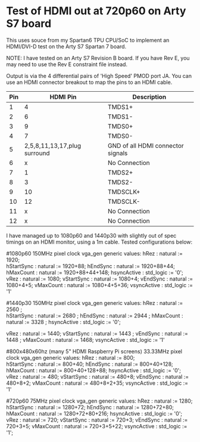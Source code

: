 # Test of HDMI out at 720p60 on Arty S7 board

This uses souce from my Spartan6 TPU CPU/SoC to implement an HDMI/DVI-D test on the Arty S7 Spartan 7 board.

NOTE: I have tested on an Arty S7 Revision B board. If you have Rev E, you may need to use the Rev E constraint file instead.

Output is via the 4 differential pairs of 'High Speed' PMOD port JA. You can use an HDMI connector breakout to map the pins to an HDMI cable.

| Pin | HDMI Pin | Description |
| --- | --- | --- |
| 1 | 4 | TMDS1+ |
| 2 | 6 | TMDS1- |
| 3 | 9 | TMDS0+ |
| 4 | 7 | TMDS0- |
| 5 | 2,5,8,11,13,17,plug surround | GND of all HDMI connector signals |
| 6 | x | No Connection |
| 7 | 1 | TMDS2+ |
| 8 | 3 | TMDS2- |
| 9 | 10 | TMDSCLK+ |
| 10 | 12 | TMDSCLK- |
| 11 | x |No Connection |
| 12 | x |No Connection |

I have managed up to 1080p60 and 1440p30 with slightly out of spec timings on an HDMI monitor, using a 1m cable.
Tested configurations below:

#1080p60 
150MHz pixel clock
vga_gen generic values:
hRez       : natural := 1920;	
hStartSync : natural := 1920+88;
hEndSync   : natural := 1920+88+44;
hMaxCount  : natural := 1920+88+44+148;
hsyncActive : std_logic := '0';
vRez       : natural := 1080;
vStartSync : natural := 1080+4;
vEndSync   : natural := 1080+4+5;
vMaxCount  : natural := 1080+4+5+36;
vsyncActive : std_logic := '1'

#1440p30
150MHz pixel clock
vga_gen generic values:
hRez       : natural := 2560 ;    
hStartSync : natural := 2680 ;
hEndSync   : natural := 2944 ;
hMaxCount  : natural := 3328 ;
hsyncActive : std_logic := '0';

vRez       : natural := 1440;
vStartSync : natural := 1443 ;
vEndSync   : natural := 1448 ;
vMaxCount  : natural := 1468;
vsyncActive : std_logic := '1'

#800x480x60hz (many 5" HDMI Raspberry Pi screens)
33.33MHz pixel clock
vga_gen generic values:
hRez       : natural := 800;    
hStartSync : natural := 800+40;
hEndSync   : natural := 800+40+128;
hMaxCount  : natural := 800+40+128+88;
hsyncActive : std_logic := '0';
vRez       : natural := 480;
vStartSync : natural := 480+8;
vEndSync   : natural := 480+8+2;
vMaxCount  : natural := 480+8+2+35;
vsyncActive : std_logic := '1'

#720p60
75MHz pixel clock
vga_gen generic values:
hRez       : natural := 1280;    
hStartSync : natural := 1280+72;
hEndSync   : natural := 1280+72+80;
hMaxCount  : natural := 1280+72+80+216;
hsyncActive : std_logic := '0';
vRez       : natural := 720;
vStartSync : natural := 720+3;
vEndSync   : natural := 720+3+5;
vMaxCount  : natural := 720+3+5+22;
vsyncActive : std_logic := '1';